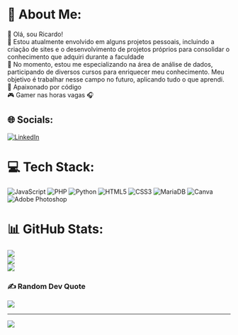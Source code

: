 # 💫 About Me:
👋 Olá, sou Ricardo!<br>🔭 Estou atualmente envolvido em alguns projetos pessoais, incluindo a criação de sites e o desenvolvimento de projetos próprios para consolidar o conhecimento que adquiri durante a faculdade<br>🌱 No momento, estou me especializando na área de análise de dados, participando de diversos cursos para enriquecer meu conhecimento. Meu objetivo é trabalhar nesse campo no futuro, aplicando tudo o que aprendi.<br>🚀 Apaixonado por código<br> 🎮 Gamer nas horas vagas 🎧


## 🌐 Socials:
[![LinkedIn](https://img.shields.io/badge/LinkedIn-%230077B5.svg?logo=linkedin&logoColor=white)](https://linkedin.com/in/linkedin.com/in/ricardo-ferreira-de-carvalho-533180120) 

# 💻 Tech Stack:
![JavaScript](https://img.shields.io/badge/javascript-%23323330.svg?style=for-the-badge&logo=javascript&logoColor=%23F7DF1E) ![PHP](https://img.shields.io/badge/php-%23777BB4.svg?style=for-the-badge&logo=php&logoColor=white) ![Python](https://img.shields.io/badge/python-3670A0?style=for-the-badge&logo=python&logoColor=ffdd54) ![HTML5](https://img.shields.io/badge/html5-%23E34F26.svg?style=for-the-badge&logo=html5&logoColor=white) ![CSS3](https://img.shields.io/badge/css3-%231572B6.svg?style=for-the-badge&logo=css3&logoColor=white) ![MariaDB](https://img.shields.io/badge/MariaDB-003545?style=for-the-badge&logo=mariadb&logoColor=white) ![Canva](https://img.shields.io/badge/Canva-%2300C4CC.svg?style=for-the-badge&logo=Canva&logoColor=white) ![Adobe Photoshop](https://img.shields.io/badge/adobephotoshop-%2331A8FF.svg?style=for-the-badge&logo=adobephotoshop&logoColor=white)
# 📊 GitHub Stats:
![](https://github-readme-stats.vercel.app/api?username=xXRicardoX&theme=vision-friendly-dark&hide_border=false&include_all_commits=true&count_private=true)<br/>
![](https://github-readme-streak-stats.herokuapp.com/?user=xXRicardoX&theme=vision-friendly-dark&hide_border=false)<br/>
![](https://github-readme-stats.vercel.app/api/top-langs/?username=xXRicardoX&theme=vision-friendly-dark&hide_border=false&include_all_commits=true&count_private=true&layout=compact)

### ✍️ Random Dev Quote
![](https://quotes-github-readme.vercel.app/api?type=horizontal&theme=radical)

---
[![](https://visitcount.itsvg.in/api?id=xXRicardoX&icon=0&color=9)](https://visitcount.itsvg.in)

<!-- Proudly created with GPRM ( https://gprm.itsvg.in ) -->
